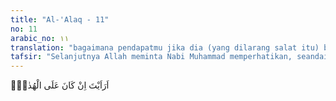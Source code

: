 ```yaml
---
title: "Al-'Alaq - 11"
no: 11
arabic_no: ١١
translation: "bagaimana pendapatmu jika dia (yang dilarang salat itu) berada di atas kebenaran (petunjuk),"
tafsir: "Selanjutnya Allah meminta Nabi Muhammad memperhatikan, seandainya orang yang dilarang salat di masjid itu membawa hidayah dan membimbing orang kepada iman, dan mengajak orang kepada ketakwaan, yaitu mengerjakan kebaikan dan kebenaran. Tindakan itu pasti lebih baik, karena pasti menguntungkan dirinya dan masyarakatnya. Orang yang berperilaku seperti itu adalah Nabi Muhammad sendiri. Itu adalah dua perilaku yang bertolak belakang dan bertentangan seperti siang dan malam: yang pertama jahat dan membawa kepada kejahatan, dan yang kedua baik dan membawa kepada kebaikan."
---
```

اَرَاَيْتَ اِنْ كَانَ عَلَى الْهُدٰىٓۙ